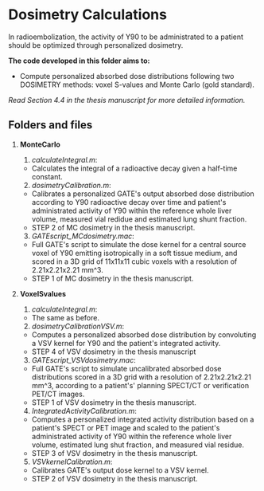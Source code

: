 # Dosimetry Calculations

In radioembolization, the activity of Y90 to be administrated to a patient
should be optimized through personalized dosimetry.

**The code developed in this folder aims to:**
   - Compute personalized absorbed dose distributions following two DOSIMETRY
methods: voxel S-values and Monte Carlo (gold standard).

*Read Section 4.4 in the thesis manuscript for more detailed information.*

## Folders and files

1. **MonteCarlo**
   1. *calculateIntegral.m*:
   - Calculates the integral of a radioactive decay
   given a half-time constant.
   2. *dosimetryCalibration.m*:
   - Calibrates a personalized GATE's output absorbed dose
   distribution according to Y90 radioactive decay over time and patient's
   administrated activity of Y90 within the reference whole liver volume,
   measured vial redidue and estimated lung shunt fraction.
   - STEP 2 of MC dosimetry in the thesis manuscript.
   3. *GATEscript_MCdosimetry.mac*:
   - Full GATE's script to simulate the dose kernel
   for a central source voxel of Y90 emitting isotropically in a soft tissue medium,
   and scored in a 3D grid of 11x11x11 cubic voxels with a resolution of 2.21x2.21x2.21 mm^3.
   - STEP 1 of MC dosimetry in the thesis manuscript.

2. **VoxelSvalues**
   1. *calculateIntegral.m*:
   - The same as before.
   2. *dosimetryCalibrationVSV.m*:
   - Computes a personalized absorbed dose distribution by convoluting a VSV kernel for Y90 and the patient's integrated activity.
   - STEP 4 of VSV dosimetry in the thesis manuscript
   3. *GATEscript_VSVdosimetry.mac*:
   - Full GATE's script to simulate uncalibrated absorbed dose distributions scored in a 3D grid with a resolution of  2.21x2.21x2.21 mm^3, according to a patient's' planning SPECT/CT or verification PET/CT images.
   - STEP 1 of VSV dosimetry in the thesis manuscript.
   4. *IntegratedActivityCalibration.m*:
   - Computes a personalized integrated activity
   distribution based on a patient's SPECT or PET image and scaled to the
   patient's administrated activity of Y90 within the reference whole liver
   volume, estimated lung shut fraction, and measured vial residue.
   - STEP 3 of VSV dosimetry in the thesis manuscript.
   5. *VSVkernelCalibration.m*:
   - Calibrates GATE's output dose kernel to a VSV kernel.
   - STEP 2 of VSV dosimetry in the thesis manuscript.
